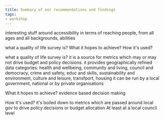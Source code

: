 ```yaml
---
title: Summary of our recommendations and findings
tags:
- workshop
---
```


interesting stuff around accessibility
in terms of reaching people, from all ages and all backgrounds, abilities

what a quality of life survey is? What it hopes to achieve? How it's used?

what a quality of life survey is?
it is a source for metrics which may or may not drive budget and policy decisions.
it provides geographically refined data
categories: health and wellbeing, community and living, council and democracy, crime and safety, educ and skills, sustainability and environment, culture and leisure, transfport, housing
it can be run by a local government, national or by private organisations

What it hopes to achieve?
evidence based decision making

How it's used?
it's boiled down to metrics which are passed around local gov to drive policy decisions or budget allocation
At least at a local council level

